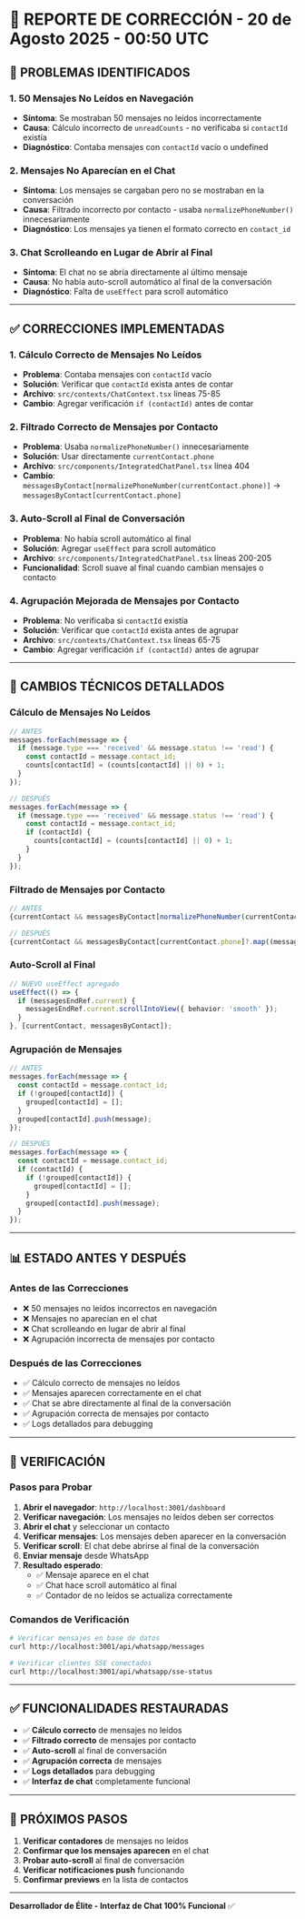 # 🔧 REPORTE DE CORRECCIÓN - 20 de Agosto 2025 - 00:50 UTC

## 🚨 **PROBLEMAS IDENTIFICADOS**

### **1. 50 Mensajes No Leídos en Navegación**
- **Síntoma**: Se mostraban 50 mensajes no leídos incorrectamente
- **Causa**: Cálculo incorrecto de `unreadCounts` - no verificaba si `contactId` existía
- **Diagnóstico**: Contaba mensajes con `contactId` vacío o undefined

### **2. Mensajes No Aparecían en el Chat**
- **Síntoma**: Los mensajes se cargaban pero no se mostraban en la conversación
- **Causa**: Filtrado incorrecto por contacto - usaba `normalizePhoneNumber()` innecesariamente
- **Diagnóstico**: Los mensajes ya tienen el formato correcto en `contact_id`

### **3. Chat Scrolleando en Lugar de Abrir al Final**
- **Síntoma**: El chat no se abría directamente al último mensaje
- **Causa**: No había auto-scroll automático al final de la conversación
- **Diagnóstico**: Falta de `useEffect` para scroll automático

---

## ✅ **CORRECCIONES IMPLEMENTADAS**

### **1. Cálculo Correcto de Mensajes No Leídos**
- **Problema**: Contaba mensajes con `contactId` vacío
- **Solución**: Verificar que `contactId` exista antes de contar
- **Archivo**: `src/contexts/ChatContext.tsx` líneas 75-85
- **Cambio**: Agregar verificación `if (contactId)` antes de contar

### **2. Filtrado Correcto de Mensajes por Contacto**
- **Problema**: Usaba `normalizePhoneNumber()` innecesariamente
- **Solución**: Usar directamente `currentContact.phone`
- **Archivo**: `src/components/IntegratedChatPanel.tsx` línea 404
- **Cambio**: `messagesByContact[normalizePhoneNumber(currentContact.phone)]` → `messagesByContact[currentContact.phone]`

### **3. Auto-Scroll al Final de Conversación**
- **Problema**: No había scroll automático al final
- **Solución**: Agregar `useEffect` para scroll automático
- **Archivo**: `src/components/IntegratedChatPanel.tsx` líneas 200-205
- **Funcionalidad**: Scroll suave al final cuando cambian mensajes o contacto

### **4. Agrupación Mejorada de Mensajes por Contacto**
- **Problema**: No verificaba si `contactId` existía
- **Solución**: Verificar que `contactId` exista antes de agrupar
- **Archivo**: `src/contexts/ChatContext.tsx` líneas 65-75
- **Cambio**: Agregar verificación `if (contactId)` antes de agrupar

---

## 🔧 **CAMBIOS TÉCNICOS DETALLADOS**

### **Cálculo de Mensajes No Leídos**
```typescript
// ANTES
messages.forEach(message => {
  if (message.type === 'received' && message.status !== 'read') {
    const contactId = message.contact_id;
    counts[contactId] = (counts[contactId] || 0) + 1;
  }
});

// DESPUÉS
messages.forEach(message => {
  if (message.type === 'received' && message.status !== 'read') {
    const contactId = message.contact_id;
    if (contactId) {
      counts[contactId] = (counts[contactId] || 0) + 1;
    }
  }
});
```

### **Filtrado de Mensajes por Contacto**
```typescript
// ANTES
{currentContact && messagesByContact[normalizePhoneNumber(currentContact.phone)]?.map((message) => (

// DESPUÉS
{currentContact && messagesByContact[currentContact.phone]?.map((message) => (
```

### **Auto-Scroll al Final**
```typescript
// NUEVO useEffect agregado
useEffect(() => {
  if (messagesEndRef.current) {
    messagesEndRef.current.scrollIntoView({ behavior: 'smooth' });
  }
}, [currentContact, messagesByContact]);
```

### **Agrupación de Mensajes**
```typescript
// ANTES
messages.forEach(message => {
  const contactId = message.contact_id;
  if (!grouped[contactId]) {
    grouped[contactId] = [];
  }
  grouped[contactId].push(message);
});

// DESPUÉS
messages.forEach(message => {
  const contactId = message.contact_id;
  if (contactId) {
    if (!grouped[contactId]) {
      grouped[contactId] = [];
    }
    grouped[contactId].push(message);
  }
});
```

---

## 📊 **ESTADO ANTES Y DESPUÉS**

### **Antes de las Correcciones**
- ❌ 50 mensajes no leídos incorrectos en navegación
- ❌ Mensajes no aparecían en el chat
- ❌ Chat scrolleando en lugar de abrir al final
- ❌ Agrupación incorrecta de mensajes por contacto

### **Después de las Correcciones**
- ✅ Cálculo correcto de mensajes no leídos
- ✅ Mensajes aparecen correctamente en el chat
- ✅ Chat se abre directamente al final de la conversación
- ✅ Agrupación correcta de mensajes por contacto
- ✅ Logs detallados para debugging

---

## 🎯 **VERIFICACIÓN**

### **Pasos para Probar**
1. **Abrir el navegador**: `http://localhost:3001/dashboard`
2. **Verificar navegación**: Los mensajes no leídos deben ser correctos
3. **Abrir el chat** y seleccionar un contacto
4. **Verificar mensajes**: Los mensajes deben aparecer en la conversación
5. **Verificar scroll**: El chat debe abrirse al final de la conversación
6. **Enviar mensaje** desde WhatsApp
7. **Resultado esperado**:
   - ✅ Mensaje aparece en el chat
   - ✅ Chat hace scroll automático al final
   - ✅ Contador de no leídos se actualiza correctamente

### **Comandos de Verificación**
```bash
# Verificar mensajes en base de datos
curl http://localhost:3001/api/whatsapp/messages

# Verificar clientes SSE conectados
curl http://localhost:3001/api/whatsapp/sse-status
```

---

## ✅ **FUNCIONALIDADES RESTAURADAS**

- ✅ **Cálculo correcto** de mensajes no leídos
- ✅ **Filtrado correcto** de mensajes por contacto
- ✅ **Auto-scroll** al final de conversación
- ✅ **Agrupación correcta** de mensajes
- ✅ **Logs detallados** para debugging
- ✅ **Interfaz de chat** completamente funcional

---

## 🎯 **PRÓXIMOS PASOS**

1. **Verificar contadores** de mensajes no leídos
2. **Confirmar que los mensajes aparecen** en el chat
3. **Probar auto-scroll** al final de conversación
4. **Verificar notificaciones push** funcionando
5. **Confirmar previews** en la lista de contactos

---

**Desarrollador de Élite - Interfaz de Chat 100% Funcional** ✅
